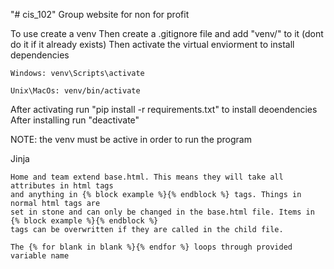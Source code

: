 "# cis_102" 
Group website for non for profit

To use create a venv
Then create a .gitignore file and add "venv/" to it (dont do it if it already exists)
Then activate the virtual enviorment to install dependencies

    Windows: venv\Scripts\activate

    Unix\MacOs: venv/bin/activate
After activating run "pip install -r requirements.txt" to install deoendencies
After installing run "deactivate"

NOTE: the venv must be active in order to run the program

Jinja 

    Home and team extend base.html. This means they will take all attributes in html tags
    and anything in {% block example %}{% endblock %} tags. Things in normal html tags are 
    set in stone and can only be changed in the base.html file. Items in {% block example %}{% endblock %}
    tags can be overwritten if they are called in the child file.

    The {% for blank in blank %}{% endfor %} loops through provided variable name
